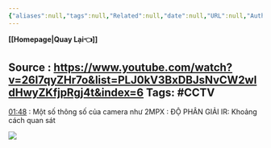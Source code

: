 ```yaml
---
{"aliases":null,"tags":null,"Related":null,"date":null,"URL":null,"Author":null,"dg-publish":true,"image":null,"permalink":"/Electric Engineer/ELV/Bản vẽ CCTV/HƯỚNG DẪN ĐỌC BẢN VẼ CCTV/","dgPassFrontmatter":true,"noteIcon":"2","created":"2024-01-19T05:27:49.653+07:00","updated":"2024-01-17T16:49:29.000+07:00"}
---
```


**[[Homepage\|Quay Lại👈]]**

Source : https://www.youtube.com/watch?v=26l7qyZHr7o&list=PLJ0kV3BxDBJsNvCW2wldHwyZKfjpRgj4t&index=6
Tags: #CCTV 
---

[01:48](https://www.youtube.com/watch?v=26l7qyZHr7o&list=PLJ0kV3BxDBJsNvCW2wldHwyZKfjpRgj4t&index=6#t=108.217278)  :  Một số thông số của camera như
2MPX : ĐỘ PHÂN GIẢI 
IR:  Khoảng cách quan sát

![](https://i.imgur.com/m99R28A.png)

